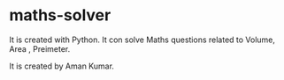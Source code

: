 # maths-solver

It is created with Python. 
It con solve Maths questions related to Volume, Area , Preimeter.


It is created by Aman Kumar.
